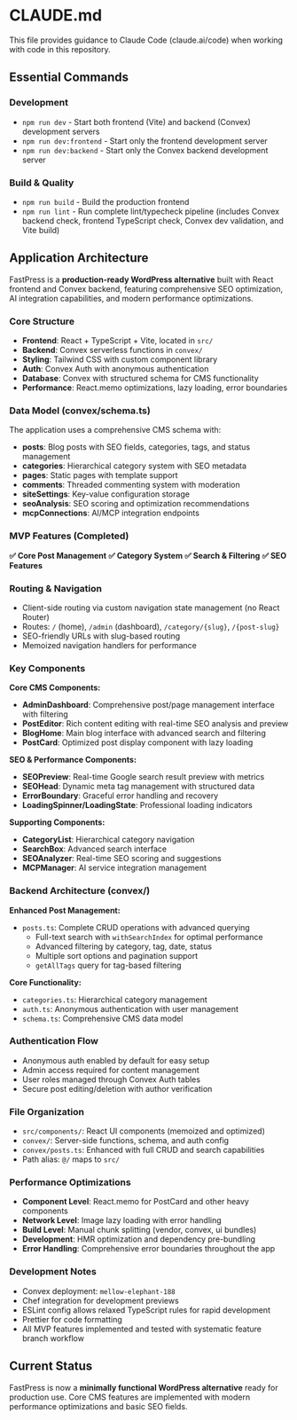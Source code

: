 # CLAUDE.md

This file provides guidance to Claude Code (claude.ai/code) when working with code in this repository.

## Essential Commands

### Development
- `npm run dev` - Start both frontend (Vite) and backend (Convex) development servers
- `npm run dev:frontend` - Start only the frontend development server  
- `npm run dev:backend` - Start only the Convex backend development server

### Build & Quality
- `npm run build` - Build the production frontend
- `npm run lint` - Run complete lint/typecheck pipeline (includes Convex backend check, frontend TypeScript check, Convex dev validation, and Vite build)

## Application Architecture

FastPress is a **production-ready WordPress alternative** built with React frontend and Convex backend, featuring comprehensive SEO optimization, AI integration capabilities, and modern performance optimizations.

### Core Structure
- **Frontend**: React + TypeScript + Vite, located in `src/`
- **Backend**: Convex serverless functions in `convex/`
- **Styling**: Tailwind CSS with custom component library
- **Auth**: Convex Auth with anonymous authentication
- **Database**: Convex with structured schema for CMS functionality
- **Performance**: React.memo optimizations, lazy loading, error boundaries

### Data Model (convex/schema.ts)
The application uses a comprehensive CMS schema with:
- **posts**: Blog posts with SEO fields, categories, tags, and status management
- **categories**: Hierarchical category system with SEO metadata  
- **pages**: Static pages with template support
- **comments**: Threaded commenting system with moderation
- **siteSettings**: Key-value configuration storage
- **seoAnalysis**: SEO scoring and optimization recommendations
- **mcpConnections**: AI/MCP integration endpoints

### MVP Features (Completed)
**✅ Core Post Management**
**✅ Category System**
**✅ Search & Filtering**
**✅ SEO Features**

### Routing & Navigation
- Client-side routing via custom navigation state management (no React Router)
- Routes: `/` (home), `/admin` (dashboard), `/category/{slug}`, `/{post-slug}`
- SEO-friendly URLs with slug-based routing
- Memoized navigation handlers for performance

### Key Components

**Core CMS Components:**
- **AdminDashboard**: Comprehensive post/page management interface with filtering
- **PostEditor**: Rich content editing with real-time SEO analysis and preview
- **BlogHome**: Main blog interface with advanced search and filtering
- **PostCard**: Optimized post display component with lazy loading

**SEO & Performance Components:**
- **SEOPreview**: Real-time Google search result preview with metrics
- **SEOHead**: Dynamic meta tag management with structured data
- **ErrorBoundary**: Graceful error handling and recovery
- **LoadingSpinner/LoadingState**: Professional loading indicators

**Supporting Components:**
- **CategoryList**: Hierarchical category navigation
- **SearchBox**: Advanced search interface
- **SEOAnalyzer**: Real-time SEO scoring and suggestions
- **MCPManager**: AI service integration management

### Backend Architecture (convex/)

**Enhanced Post Management:**
- `posts.ts`: Complete CRUD operations with advanced querying
  - Full-text search with `withSearchIndex` for optimal performance
  - Advanced filtering by category, tag, date, status
  - Multiple sort options and pagination support
  - `getAllTags` query for tag-based filtering

**Core Functionality:**
- `categories.ts`: Hierarchical category management
- `auth.ts`: Anonymous authentication with user management
- `schema.ts`: Comprehensive CMS data model

### Authentication Flow
- Anonymous auth enabled by default for easy setup
- Admin access required for content management
- User roles managed through Convex Auth tables
- Secure post editing/deletion with author verification

### File Organization
- `src/components/`: React UI components (memoized and optimized)
- `convex/`: Server-side functions, schema, and auth config
- `convex/posts.ts`: Enhanced with full CRUD and search capabilities
- Path alias: `@/` maps to `src/`

### Performance Optimizations
- **Component Level**: React.memo for PostCard and other heavy components
- **Network Level**: Image lazy loading with error handling
- **Build Level**: Manual chunk splitting (vendor, convex, ui bundles)
- **Development**: HMR optimization and dependency pre-bundling
- **Error Handling**: Comprehensive error boundaries throughout the app

### Development Notes
- Convex deployment: `mellow-elephant-188`
- Chef integration for development previews
- ESLint config allows relaxed TypeScript rules for rapid development
- Prettier for code formatting
- All MVP features implemented and tested with systematic feature branch workflow

## Current Status
FastPress is now a **minimally functional WordPress alternative** ready for production use. Core CMS features are implemented with modern performance optimizations and basic SEO fields.